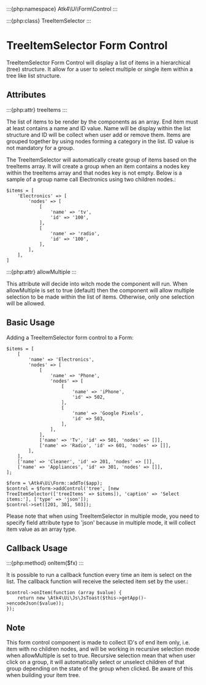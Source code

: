 :::{php:namespace} Atk4\Ui\Form\Control
:::

:::{php:class} TreeItemSelector
:::

# TreeItemSelector Form Control

TreeItemSelector Form Control will display a list of items in a hierarchical (tree) structure. It allow for a user to select multiple
or single item within a tree like list structure.

## Attributes

:::{php:attr} treeItems
:::

The list of items to be render by the components as an array. End item must at least contains a name and ID value. Name will be display
within the list structure and ID will be collect when user add or remove them.
Items are grouped together by using nodes forming a category in the list. ID value is not mandatory for a group.

The TreeItemSelector will automatically create group of items based on the treeItems array. It will create a group when an item contains a nodes key within
the treeItems array and that nodes key is not empty. Below is a sample of a group name call Electronics using two children nodes.:

```
$items = [
    'Electronics' => [
        'nodes' => [
            [
                'name' => 'tv',
                'id' => '100',
            ],
            [
                'name' => 'radio',
                'id' => '100',
            ],
        ],
    ],
]
```

:::{php:attr} allowMultiple
:::

This attribute will decide into witch mode the component will run. When allowMultiple is set to true (default) then
the component will allow multiple selection to be made within the list of items. Otherwise, only one selection
will be allowed.

## Basic Usage

Adding a TreeItemSelector form control to a Form:

```
$items = [
    [
        'name' => 'Electronics',
        'nodes' => [
            [
                'name' => 'Phone',
                'nodes' => [
                    [
                        'name' => 'iPhone',
                        'id' => 502,
                    ],
                    [
                        'name' => 'Google Pixels',
                        'id' => 503,
                    ],
                ],
            ],
            ['name' => 'Tv', 'id' => 501, 'nodes' => []],
            ['name' => 'Radio', 'id' => 601, 'nodes' => []],
        ],
    ],
    ['name' => 'Cleaner', 'id' => 201, 'nodes' => []],
    ['name' => 'Appliances', 'id' => 301, 'nodes' => []],
];

$form = \Atk4\Ui\Form::addTo($app);
$control = $form->addControl('tree', [new TreeItemSelector(['treeItems' => $items]), 'caption' => 'Select items:'], ['type' => 'json']);
$control->set([201, 301, 503]);
```

Please note that when using TreeItemSelector in multiple mode, you need to specify field attribute type to 'json'
because in multiple mode, it will collect item value as an array type.

## Callback Usage

:::{php:method} onItem($fx)
:::

It is possible to run a callback function every time an item is select on the list. The callback function will receive the selected item
set by the user.:

```
$control->onItem(function (array $value) {
    return new \Atk4\Ui\Js\JsToast($this->getApp()->encodeJson($value));
});
```

## Note

This form control component is made to collect ID's of end item only, i.e. item with no children nodes, and will be working in recursive selection
mode when allowMultiple is set to true. Recursive selection mean that when user click on a group, it will automatically select or unselect children
of that group depending on the state of the group when clicked. Be aware of this when building your item tree.
